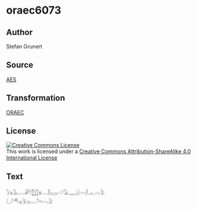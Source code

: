 # oraec6073

## Author

Stefan Grunert

## Source

[AES](https://github.com/simondschweitzer/aes)

## Transformation

[ORAEC](https://oraec.github.io/)

## License

<a rel="license" href="http://creativecommons.org/licenses/by-sa/4.0/"><img alt="Creative Commons License" style="border-width:0" src="https://i.creativecommons.org/l/by-sa/4.0/88x31.png" /></a><br />This work is licensed under a <a rel="license" href="http://creativecommons.org/licenses/by-sa/4.0/">Creative Commons Attribution-ShareAlike 4.0 International License</a>

## Text

𓃥𓅓𓂋𓏞𓌂𓉩𓁷𓂋𓋴𓈙𓏏𓍔𓄿𓈖𓐣𓌃𓏛𓋴𓊵𓏏𓊪𓅱<br>
𓇋𓌳𓄪𓐍𓅱𓐍𓂋𓃢𓏏𓊪𓅱<br>
